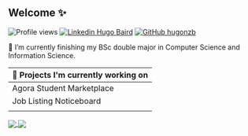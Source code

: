 ## Welcome ✨

![Profile views](https://gpvc.arturio.dev/hugonzb)
[![Linkedin Hugo Baird](https://img.shields.io/badge/Hugo-Baird-blue?style=flat-square&logo=Linkedin&logoColor=white&link=https://www.linkedin.com/in/hugo-baird/)](https://www.linkedin.com/in/hugo-baird/)
[![GitHub hugonzb](https://img.shields.io/github/followers/hugonzb?label=follow&style=social)](https://github.com/hugonzb)

🌱 I’m currently finishing my BSc double major in Computer Science and Information Science.

| 🔨 Projects I'm currently working on |
|:------------------------------|
|    Agora Student Marketplace  |
|    Job Listing Noticeboard    |
| |

<a href="https://github.com/anuraghazra/github-readme-stats">
  <img align="center" src="https://github-readme-stats.vercel.app/api?username=hugonzb&hide=prs&theme=tokyonight&title_color=17202A&text_color=212F3C&bg_color=FFFFFF" />
</a>
<a href="https://github.com/anuraghazra/github-readme-stats">
  <img align="center" src="https://github-readme-stats.vercel.app/api/top-langs/?username=hugonzb&layout=compact" />
</a> 

